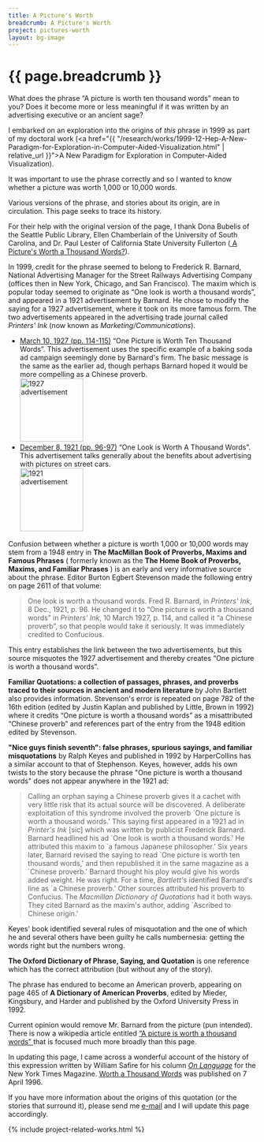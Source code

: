 ```yaml
---
title: A Picture's Worth
breadcrumb: A Picture's Worth 
project: pictures-worth
layout: bg-image
---
```

# {{ page.breadcrumb }}
			
What does the phrase &ldquo;A picture is worth ten thousand words&rdquo; mean to you?
Does it become more or less meaningful if it was written by an 
advertising executive or an ancient sage?

I embarked on an exploration into the origins of <em>this</em> phrase in 1999
as part of my doctoral work 
(<a href="{{ "/research/works/1999-12-Hep-A-New-Paradigm-for-Exploration-in-Computer-Aided-Visualization.html" | relative_url }}">A New Paradigm for Exploration in Computer-Aided Visualization</a>). 

It was important to use the phrase correctly and so
I wanted to know whether a picture was worth 1,000 or 10,000 words. 

Various versions of the phrase, and stories about its origin, are in circulation.
This page seeks to trace its history.

For their help with the original version of the page, 
I thank Dona Bubelis of the Seattle Public Library, 
Ellen Chamberlain of the University of South Carolina, and 
Dr. Paul Lester of California State University Fullerton 
(<a href="http://paulmartinlester.info/writings/1000_words.html">
A Picture's Worth a Thousand Words?</a>).

In 1999, credit for the phrase seemed to belong to Frederick R. Barnard, 
National Advertising Manager for the Street Railways Advertising Company 
(offices then in New York, Chicago, and San Francisco). 
The maxim which is popular today seemed to originate as 
&ldquo;One look is worth a thousand words&rdquo;, 
and appeared in a 1921 advertisement by Barnard. 
He chose to modify the saying for a 1927 advertisement, 
where it took on its more famous form.
The two advertisements appeared in the advertising trade journal 
called <em>Printers' Ink</em> (now known as <em>Marketing/Communications</em>).

<ul>
  <li>
    <a href="1927-mar-10.html">March 10, 1927 (pp. 114-115)</a>
    &ldquo;One Picture is Worth Ten Thousand Words&rdquo;.  
    This advertisement uses the specific example of a baking soda ad 
    campaign seemingly done by Barnard's firm.  
    The basic message is the same as the earlier ad, 
    though perhaps Barnard hoped it would be more compelling
    as a Chinese proverb. <br />
    <a href="1927-mar-10.html">
      <img class="img-responsive" height="128px" src="{{"/assets/projects/img/pw-printers-ink-1927.jpg" | relative_url}}" alt="1927 advertisement" /> 
    </a>
  </li>
  <li>
    <a href="1921-dec-08.html">December 8, 1921 (pp. 96-97)</a>
    &ldquo;One Look is Worth A Thousand Words&rdquo;.  
    This advertisement talks generally about the benefits about advertising with
    pictures on street cars.<br />
    <a href="1921-dec-08.html">
      <img class="img-responsive" height="128px" src="{{ "/assets/projects/img/pw-printers-ink-1921.jpg" | relative_url}}" alt="1921 advertisement"/>
    </a>
  </li>
</ul>

Confusion between whether a picture is worth 1,000 or 10,000 words may stem from a 
1948 entry in <strong>The MacMillan Book of Proverbs, Maxims and Famous Phrases</strong>
( formerly known as the 
<strong>The Home Book of Proverbs, Maxims, and Familiar Phrases</strong> )
is an early and very informative source about the phrase. Editor Burton Egbert 
Stevenson made the following entry on page 2611 of that volume:

<blockquote>
  One look is worth a thousand words.
  Fred R. Barnard, in <em>Printers' Ink</em>, 8 Dec., 1921, p. 96.
  He changed it to &ldquo;One picture is worth a thousand words&rdquo; 
  in <em>Printers' Ink</em>, 10 March 1927, p. 114, and called it 
  &ldquo;a Chinese proverb&rdquo;, so that people would take it seriously. 
  It was immediately credited to Confucious.
</blockquote>

This entry establishes the link between the two advertisements, 
but this source misquotes the 1927 advertisement and thereby creates
&ldquo;One picture is worth a thousand words&rdquo;.

<strong>Familiar Quotations: a collection of passages, 
phrases, and proverbs traced to their sources 
in ancient and modern literature</strong> by John Bartlett 
also provides information. Stevenson's error is repeated on page 782 of the 
16th edition (edited by Justin Kaplan and published by Little, Brown in 1992) 
where it credits &ldquo;One picture is worth a thousand words&rdquo; as a misattributed 
&ldquo;Chinese proverb&rdquo; and references part of the entry from the 1948 edition
edited by Stevenson.

<strong>"Nice guys finish seventh": false phrases, 
spurious sayings, and familiar misquotations</strong> by 
Ralph Keyes and
published in 1992 by HarperCollins has a similar account to that of
Stephenson.  Keyes, however, adds his own twists to the story because
the phrase "One picture is worth a thousand words" does not appear 
anywhere in the 1921 ad:

<blockquote>
Calling an orphan saying a Chinese proverb gives it a cachet with very
little risk that its actual source will be discovered.  A deliberate 
exploitation of this syndrome involved the proverb `One picture is
worth a thousand words.' 
This saying first appeared in a 1921 ad in <EM>Printer's Ink</EM> [sic] which
was written by publicist Frederick Barnard.  Barnard headlined his ad `One
look is worth a thousand words.'  He attributed this maxim to `a famous
Japanese philosopher.'  Six years later, Barnard revised the saying to read
`One picture is worth ten thousand words,' and then republished it in the
same magazine as a `Chinese proverb.'
Barnard thought his ploy would give his words added weight.  He was right.
For a time, <em>Bartlett's</em> identified Barnard's line as `a Chinese
proverb.'  Other sources attributed his proverb to Confucius.  
The <em>Macmillan Dictionary of Quotations</em> had it both ways.
They cited Barnard as the maxim's author, adding `Ascribed to Chinese
origin.'
</blockquote>

Keyes' book identified several rules of misquotation and the one of which 
he and several others have been guilty he calls numbernesia: getting the
words right but the numbers wrong.  

<strong>The Oxford Dictionary of Phrase, Saying, and Quotation</strong>
is one reference which has the correct attribution (but without any of the story).

The phrase has endured to become an American proverb, 
appearing on page 465 of <strong>A Dictionary of American Proverbs</strong>, 
edited by Mieder, Kingsbury, and Harder and published by the 
Oxford University Press in 1992.

Current opinion would remove Mr. Barnard from the picture (pun intended).
There is now a wikipedia article entitled 
<a href="https://en.wikipedia.org/wiki/A_picture_is_worth_a_thousand_words">
&ldquo;A picture is worth a thousand words&rdquo;
</a>
that is focused much more broadly than this page.

<a href="https://www.newspaperarchive.com/syracuse-post-standard/1911-03-28/page-6/"></a>
<a href="https://www.newspaperarchive.com/syracuse-post-standard/1911-03-28/page-18/"></a>
<a href="https://en.wikipedia.org/wiki/Arthur_Brisbane"></a>

In updating this page, I came across a wonderful account of the
history of this expression written by William Safire for his column
<a href="http://query.nytimes.com/search/sitesearch/#/On+Language/since1851/allresults/1/bySafire/"><em>On Language</em></a>
for the New York Times Magazine. <a href="http://www.nytimes.com/1996/04/07/magazine/on-language-worth-a-thousand-words.html">Worth a Thousand Words</a> was published on 7 April 1996.

If you have more information about the origins of this quotation 
(or the stories that surround it), 
please send me <a href="mailto:daryl.hepting@uregina.ca">e-mail</a> 
and I will update this page accordingly.

{% include project-related-works.html %}
